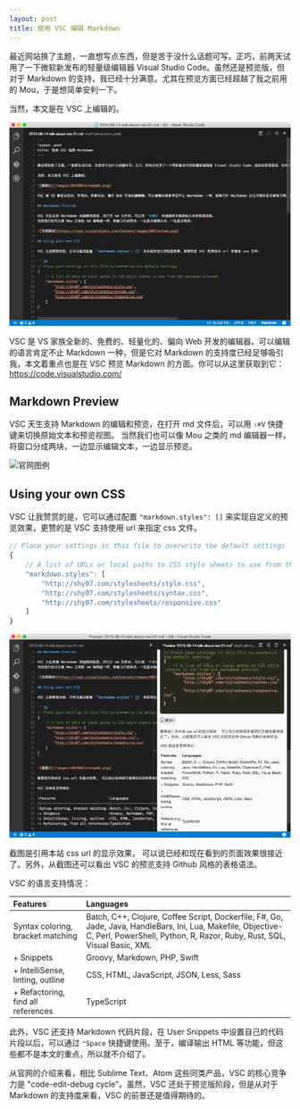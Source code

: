 ```yaml
---
layout: post
title: 使用 VSC 编辑 Markdown
---
```


最近网站换了主题，一直想写点东西，但是苦于没什么话题可写。正巧，前两天试用了一下微软新发布的轻量级编辑器 Visual Studio Code。虽然还是预览版，但对于 Markdown 的支持，我已经十分满意。尤其在预览方面已经超越了我之前用的 Mou，于是想简单安利一下。

当然，本文是在 VSC 上编辑的。

![截图1](/images/20150814/snap01.png)

VSC 是 VS 家族全新的、免费的、轻量化的、偏向 Web 开发的编辑器。可以编辑的语言肯定不止 Markdown 一种，但是它对 Markdown 的支持度已经足够吸引我，本文着重点也是在 VSC 预览 Markdown 的方面。你可以从这里获取到它：https://code.visualstudio.com/

## Markdown Preview

VSC 天生支持 Markdown 的编辑和预览，在打开 md 文件后，可以用 `⇧⌘V` 快捷键来切换原始文本和预览视图。
当然我们也可以像 Mou 之类的 md 编辑器一样，将窗口分成两块，一边显示编辑文本，一边显示预览。

![官网图例](https://code.visualstudio.com/Content/images/MDPreview.png)

## Using your own CSS

VSC 让我赞赏的是，它可以通过配置 `"markdown.styles": []` 来实现自定义的预览效果，更赞的是 VSC 支持使用 url 来指定 css 文件。

```js
// Place your settings in this file to overwrite the default settings
{
	// A list of URLs or local paths to CSS style sheets to use from the markdown preview.
	"markdown.styles": [
		"http://shy07.com/stylesheets/style.css",
		"http://shy07.com/stylesheets/syntax.css",
		"http://shy07.com/stylesheets/responsive.css"
	]
}
```

![截图2](/images/20150814/snap02.png)

截图是引用本站 css url 的显示效果， 可以说已经和现在看到的页面效果很接近了。另外，从截图还可以看出 VSC 的预览支持 Github 风格的表格语法。  

VSC 的语言支持情况：

|Features                          |Languages                              |
|:---------------------------------|:--------------------------------------|
|Syntax coloring, bracket matching |Batch, C++, Clojure, Coffee Script, Dockerfile, F#, Go, Jade, Java, HandleBars, Ini, Lua, Makefile, Objective-C, Perl, PowerShell, Python, R, Razor, Ruby, Rust, SQL, Visual Basic, XML
|+ Snippets                        |Groovy, Markdown, PHP, Swift           |
|+ IntelliSense, linting, outline  |CSS, HTML, JavaScript, JSON, Less, Sass|
|+ Refactoring, find all references|TypeScript                             |

此外，VSC 还支持 Markdown 代码片段，在 User Snippets 中设置自己的代码片段以后，可以通过 `⌃Space` 快捷键使用。至于，编译输出 HTML 等功能，但这些都不是本文的重点，所以就不介绍了。

从官网的介绍来看，相比 Sublime Text、Atom 这些同类产品，VSC 的核心竞争力是 "code-edit-debug cycle"。虽然，VSC 还处于预览版阶段，但是从对于 Markdown 的支持度来看，VSC 的前景还是值得期待的。